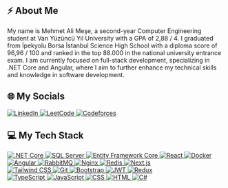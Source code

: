 ## ⚡ About Me
My name is Mehmet Ali Meşe, a second-year Computer Engineering student at Van Yüzüncü Yıl University with a GPA of 2,88 / 4. I graduated from İpekyolu Borsa İstanbul Science High School with a diploma score of 96,96 / 100 and ranked in the top 88.000 in the national university entrance exam. I am currently focused on full-stack development, specializing in .NET Core and Angular, where I aim to further enhance my technical skills and knowledge in software development.
## 🌐 My Socials
<a href="https://www.linkedin.com/in/mehmet-ali-meşe-5a6851293" target="_blank">
  <img src="https://img.shields.io/badge/LinkedIn-0077B5?style=for-the-badge&logo=linkedin&logoColor=white" alt="LinkedIn"/>
</a>

<a href="https://leetcode.com/u/mehalimes/" target="_blank">
  <img src="https://img.shields.io/badge/LeetCode-FE7A16?style=for-the-badge&logo=leetcode&logoColor=white" alt="LeetCode"/>
</a>


<a href="https://codeforces.com/profile/mehalimes" target="_blank">
  <img src="https://img.shields.io/badge/Codeforces-1F6B9B?style=for-the-badge&logo=codeforces&logoColor=white" alt="Codeforces"/>
</a>


## 💻 My Tech Stack
<a href="https://dotnet.microsoft.com/en-us/apps/aspnet" target="_blank">
  <img src="https://img.shields.io/badge/.NET%20Core-512BD4?style=for-the-badge&logo=.net&logoColor=white" alt=".NET Core"/>
</a>


<a href="https://www.microsoft.com/en-us/sql-server" target="_blank">
  <img src="https://img.shields.io/badge/SQL%20Server-CC2927?style=for-the-badge&logo=microsoft-sql-server&logoColor=white" alt="SQL Server"/>
</a>

<a href="https://learn.microsoft.com/en-us/ef/core/" target="_blank">
  <img src="https://img.shields.io/badge/Entity%20Framework%20Core-512BD4?style=for-the-badge&logo=dotnet&logoColor=white" alt="Entity Framework Core"/>
</a>

<a href="https://reactjs.org/" target="_blank">
  <img src="https://img.shields.io/badge/React-20232A?style=for-the-badge&logo=react&logoColor=61DAFB" alt="React"/>
</a>

<a href="https://www.docker.com/" target="_blank">
  <img src="https://img.shields.io/badge/Docker-2496ED?style=for-the-badge&logo=docker&logoColor=white" alt="Docker"/>
</a>
<br/>

<a href="https://angular.io/" target="_blank">
  <img src="https://img.shields.io/badge/Angular-DD0031?style=for-the-badge&logo=angular&logoColor=white" alt="Angular"/>
</a>

<a href="https://www.rabbitmq.com/" target="_blank">
  <img src="https://img.shields.io/badge/RabbitMQ-61D4B3?style=for-the-badge&logo=rabbitmq&logoColor=white" alt="RabbitMQ"/>
</a>
<a href="https://www.nginx.com/" target="_blank">
  <img src="https://img.shields.io/badge/Nginx-009639?style=for-the-badge&logo=nginx&logoColor=white" alt="Nginx"/>
</a>
<a href="https://redis.io/" target="_blank">
  <img src="https://img.shields.io/badge/Redis-D9321C?style=for-the-badge&logo=redis&logoColor=white" alt="Redis"/>
</a>
<a href="https://nextjs.org/" target="_blank">
  <img src="https://img.shields.io/badge/Next.js-000000?style=for-the-badge&logo=nextdotjs&logoColor=white" alt="Next.js"/>
</a>
<br/>
<a href="https://tailwindcss.com/" target="_blank">
  <img src="https://img.shields.io/badge/Tailwind%20CSS-06B6D4?style=for-the-badge&logo=tailwindcss&logoColor=white" alt="Tailwind CSS"/>
</a>
<a href="https://git-scm.com/" target="_blank">
  <img src="https://img.shields.io/badge/Git-F05032?style=for-the-badge&logo=git&logoColor=white" alt="Git"/>
</a>
<a href="https://getbootstrap.com/" target="_blank">
  <img src="https://img.shields.io/badge/Bootstrap-7952B3?style=for-the-badge&logo=bootstrap&logoColor=white" alt="Bootstrap"/>
</a>
<a href="https://jwt.io/" target="_blank">
  <img src="https://img.shields.io/badge/JSON%20Web%20Token-000000?style=for-the-badge&logo=json-web-token&logoColor=white" alt="JWT"/>
</a>
<a href="https://redux.js.org/" target="_blank">
  <img src="https://img.shields.io/badge/Redux-764ABC?style=for-the-badge&logo=redux&logoColor=white" alt="Redux"/>
</a>
<br/>
<a href="https://www.typescriptlang.org/" target="_blank">
  <img src="https://img.shields.io/badge/TypeScript-007ACC?style=for-the-badge&logo=typescript&logoColor=white" alt="TypeScript"/>
</a>
<a href="https://developer.mozilla.org/en-US/docs/Web/JavaScript" target="_blank">
  <img src="https://img.shields.io/badge/JavaScript-F7DF1E?style=for-the-badge&logo=javascript&logoColor=white" alt="JavaScript"/>
</a>
<a href="https://developer.mozilla.org/en-US/docs/Web/CSS" target="_blank">
  <img src="https://img.shields.io/badge/CSS-1572B6?style=for-the-badge&logo=css3&logoColor=white" alt="CSS"/>
</a>
<a href="https://developer.mozilla.org/en-US/docs/Web/HTML" target="_blank">
  <img src="https://img.shields.io/badge/HTML-E34F26?style=for-the-badge&logo=html5&logoColor=white" alt="HTML"/>
</a>
<a href="https://learn.microsoft.com/en-us/dotnet/csharp/" target="_blank">
  <img src="https://img.shields.io/badge/C%23-239120?style=for-the-badge&logo=c-sharp&logoColor=white" alt="C#"/>
</a>











<!--
**mehalimes/mehalimes** is a ✨ _special_ ✨ repository because its `README.md` (this file) appears on your GitHub profile.

Here are some ideas to get you started:

- 🔭 I’m currently working on ...
- 🌱 I’m currently learning ...
- 👯 I’m looking to collaborate on ...
- 🤔 I’m looking for help with ...
- 💬 Ask me about ...
- 📫 How to reach me: ...
- 😄 Pronouns: ...
- ⚡ Fun fact: ...
-->

